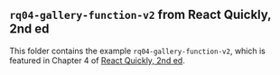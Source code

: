 ## `rq04-gallery-function-v2` from React Quickly, 2nd ed

This folder contains the example `rq04-gallery-function-v2`, which is featured in Chapter 4 of [React Quickly, 2nd ed](https://reactquickly.dev).
